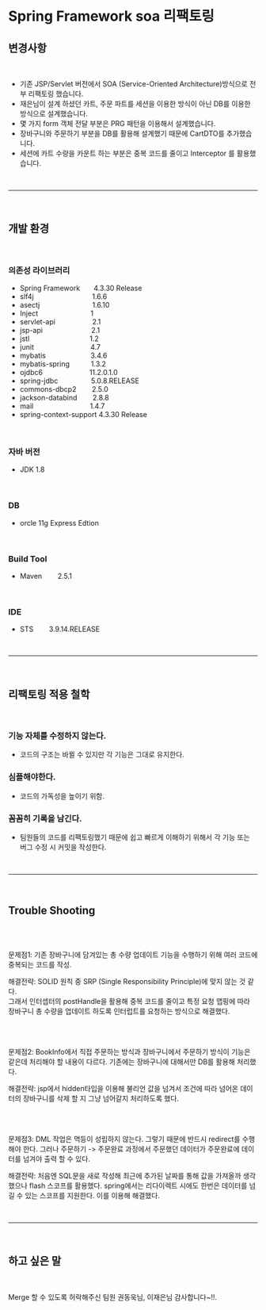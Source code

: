# Spring Framework soa 리팩토링


## 변경사항

<br>

- 기존 JSP/Servlet 버전에서 SOA (Service-Oriented Architecture)방식으로 전부 리팩토링 했습니다.
- 재은님이 설계 하셨던 카트, 주문 파트를 세션을 이용한 방식이 아닌 DB를 이용한 방식으로 설계했습니다.
- 몇 가지 form 객체 전달 부분은 PRG 패턴을 이용해서 설계했습니다.
- 장바구니와 주문하기 부분을 DB를 활용해 설계했기 때문에 CartDTO를 추가했습니다.
- 세션에 카트 수량을 카운트 하는 부분은 중복 코드를 줄이고 Interceptor 를 활용했습니다.

<br>
<hr>
<br>

## 개발 환경

<br>

### 의존성 라이브러리 

- Spring Framework &nbsp;&nbsp;&nbsp;&nbsp;&nbsp;  4.3.30 Release
- slf4j  &nbsp;&nbsp;&nbsp;&nbsp;&nbsp; &nbsp;&nbsp;&nbsp;&nbsp;&nbsp;  &nbsp;&nbsp;&nbsp;&nbsp;&nbsp;  &nbsp;&nbsp;&nbsp;&nbsp;&nbsp;  &nbsp;&nbsp;&nbsp;&nbsp;  1.6.6
- asectj  &nbsp;&nbsp;&nbsp;&nbsp;&nbsp;  &nbsp;&nbsp;&nbsp;&nbsp;&nbsp;  &nbsp;&nbsp;&nbsp;&nbsp;&nbsp;  &nbsp;&nbsp;&nbsp;&nbsp;&nbsp;  &nbsp;&nbsp;1.6.10
- Inject  &nbsp;&nbsp;&nbsp;&nbsp;&nbsp;  &nbsp;&nbsp;&nbsp;&nbsp;&nbsp;  &nbsp;&nbsp;&nbsp;&nbsp;&nbsp;  &nbsp;&nbsp;&nbsp;&nbsp;&nbsp;  &nbsp;&nbsp;1
- servlet-api  &nbsp;&nbsp;&nbsp;&nbsp;&nbsp;  &nbsp;&nbsp;&nbsp;&nbsp;&nbsp;  &nbsp;&nbsp;&nbsp;&nbsp;&nbsp;  2.1
- jsp-api &nbsp;&nbsp;&nbsp;&nbsp;&nbsp; &nbsp;&nbsp;&nbsp;&nbsp;&nbsp; &nbsp;&nbsp;&nbsp;&nbsp;&nbsp; &nbsp;&nbsp;&nbsp;&nbsp;&nbsp; 2.1
- jstl &nbsp;&nbsp;&nbsp;&nbsp;&nbsp; &nbsp;&nbsp;&nbsp;&nbsp;&nbsp; &nbsp;&nbsp;&nbsp;&nbsp;&nbsp; &nbsp;&nbsp;&nbsp;&nbsp;&nbsp; &nbsp;&nbsp;&nbsp;&nbsp;&nbsp; 1.2
- junit &nbsp;&nbsp;&nbsp;&nbsp;&nbsp; &nbsp;&nbsp;&nbsp;&nbsp;&nbsp;  &nbsp;&nbsp;&nbsp;&nbsp;&nbsp; &nbsp;&nbsp;&nbsp;&nbsp;&nbsp; &nbsp;&nbsp;&nbsp; 4.7
- mybatis &nbsp;&nbsp;&nbsp;&nbsp;&nbsp; &nbsp;&nbsp;&nbsp;&nbsp;&nbsp; &nbsp;&nbsp;&nbsp;&nbsp;&nbsp; &nbsp;&nbsp;&nbsp; 3.4.6
- mybatis-spring &nbsp;&nbsp;&nbsp;&nbsp;&nbsp; &nbsp;&nbsp;&nbsp;&nbsp;1.3.2
- ojdbc6 &nbsp;&nbsp;&nbsp;&nbsp;&nbsp; &nbsp;&nbsp;&nbsp;&nbsp;&nbsp; &nbsp;&nbsp;&nbsp;&nbsp;&nbsp; &nbsp;&nbsp;&nbsp;&nbsp;   11.2.0.1.0
- spring-jdbc &nbsp;&nbsp;&nbsp;&nbsp;&nbsp; &nbsp;&nbsp;&nbsp;&nbsp;&nbsp; &nbsp;&nbsp;&nbsp; 5.0.8.RELEASE
- commons-dbcp2 &nbsp;&nbsp;&nbsp;&nbsp;&nbsp;&nbsp; 2.5.0
- jackson-databind &nbsp;&nbsp;&nbsp;&nbsp;&nbsp;&nbsp; 2.8.8
- mail &nbsp;&nbsp;&nbsp;&nbsp;&nbsp;&nbsp; &nbsp;&nbsp;&nbsp;&nbsp;&nbsp;&nbsp; &nbsp;&nbsp;&nbsp;&nbsp;&nbsp;&nbsp; &nbsp;&nbsp;&nbsp;&nbsp;&nbsp;&nbsp; 1.4.7
- spring-context-support  4.3.30 Release

<br>

### 자바 버전
- JDK 1.8

<br>

### DB
- orcle 11g Express Edtion

<br>

### Build Tool
- Maven &nbsp;&nbsp;&nbsp;&nbsp;&nbsp;&nbsp; 2.5.1

<br>

### IDE
- STS &nbsp;&nbsp;&nbsp;&nbsp;&nbsp;&nbsp;  3.9.14.RELEASE

<br>
<hr>
<br>

## 리팩토링 적용 철학

<br>

### 기능 자체를 수정하지 않는다.
 - 코드의 구조는 바뀔 수 있지만 각 기능은 그대로 유지한다.

### 심플해야한다.
 - 코드의 가독성을 높이기 위함.

### 꼼꼼히 기록을 남긴다.
-  팀원들의 코드를 리팩토링했기 때문에 쉽고 빠르게 이해하기 위해서 각 기능 또는 버그 수정 시 커밋을 작성한다.

<br>
<hr>
<br>

## Trouble Shooting

<br>
<br>

문제점1: 기존 장바구니에 담겨있는 총 수량 업데이트 기능을 수행하기 위해 여러 코드에 중복되는 코드를 작성. <br>

해결전략: SOLID 원칙 중 SRP (Single Responsibility Principle)에 맞지 않는 것 같다. <br> 
그래서 인터셉터의 postHandle을 활용해 중복 코드를 줄이고 특정 요청 맵핑에 따라 장바구니 총 수량을 업데이트 하도록 인터럽트를 요청하는 방식으로 해결했다.

<br>
<br>

문제점2: BookInfo에서 직접 주문하는 방식과 장바구니에서 주문하기 방식이 기능은 같은데 처리해야 할 내용이 다르다. 기존에는 장바구니에 대해서만 DB를 활용해 처리했다.<br>

해결전략: jsp에서 hidden타입을 이용해 불리언 값을 넘겨서 조건에 따라 넘어온 데이터의 장바구니를 삭제 할 지 그냥 넘어갈지 처리하도록 했다.

<br>
<br>

문제점3: DML 작업은 멱등이 성립하지 않는다. 그렇기 때문에 반드시 redirect를 수행해야 한다. 그러나 주문하기 -> 주문완료 과정에서 주문했던 데이터가 주문완료에 데이터를 넘겨야 출력 할 수 있다. <br>

해결전략: 처음엔 SQL문을 새로 작성해 최근에 추가된 날짜를 통해 값을 가져올까 생각했으나 flash 스코프를 활용했다. spring에서는 리다이렉트 시에도 한번은 데이터를 넘길 수 있는 스코프를 지원한다. 이를 이용해 해결했다. <br>

<br>
<hr>
<br>

## 하고 싶은 말

<br>

Merge 할 수 있도록 허락해주신 팀원 권동욱님, 이재은님 감사합니다~!!.
